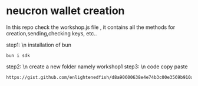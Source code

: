 # neucron wallet creation
In this repo check the workshop.js file , it contains all the methods for creation,sending,checking keys, etc..

step1: 
\n installation of bun 
```
bun i sdk
```
step2: 
\n create a new folder namely workshop1
step3: 
\n code copy paste
```
https://gist.github.com/enlightenedfish/d8a90600638e4e74b3c00e3569b910a4
```
